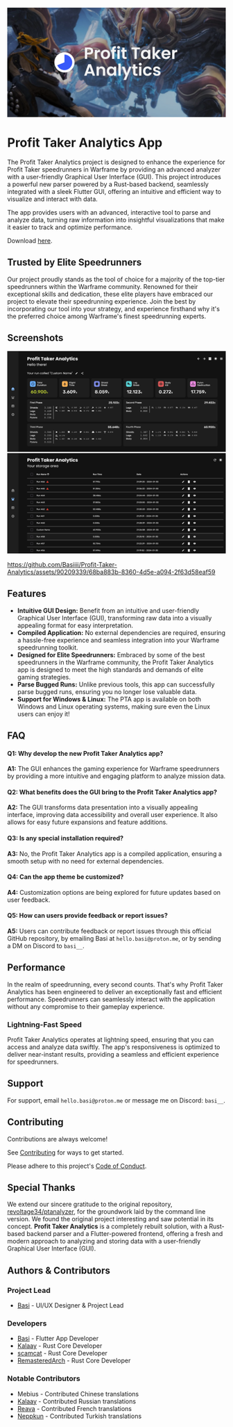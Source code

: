 ![project header](assets/PT_Analytics.png)

# Profit Taker Analytics App

The Profit Taker Analytics project is designed to enhance the experience for Profit Taker speedrunners in Warframe by providing an advanced analyzer with a user-friendly Graphical User Interface (GUI). This project introduces a powerful new parser powered by a Rust-based backend, seamlessly integrated with a sleek Flutter GUI, offering an intuitive and efficient way to visualize and interact with data.

The app provides users with an advanced, interactive tool to parse and analyze data, turning raw information into insightful visualizations that make it easier to track and optimize performance.

Download [here](https://basi.is-a.dev/pta/).

## Trusted by Elite Speedrunners

Our project proudly stands as the tool of choice for a majority of the top-tier speedrunners within the Warframe community. Renowned for their exceptional skills and dedication, these elite players have embraced our project to elevate their speedrunning experience. Join the best by incorporating our tool into your strategy, and experience firsthand why it's the preferred choice among Warframe's finest speedrunning experts.

## Screenshots

![home page](assets/home_screen.png)
![storage page](assets/storage_screen.png)

https://github.com/Basiiii/Profit-Taker-Analytics/assets/90209339/68ba883b-8360-4d5e-a094-2f63d58eaf59

## Features

- **Intuitive GUI Design:** Benefit from an intuitive and user-friendly Graphical User Interface (GUI), transforming raw data into a visually appealing format for easy interpretation.
- **Compiled Application:** No external dependencies are required, ensuring a hassle-free experience and seamless integration into your Warframe speedrunning toolkit.
- **Designed for Elite Speedrunners:** Embraced by some of the best speedrunners in the Warframe community, the Profit Taker Analytics app is designed to meet the high standards and demands of elite gaming strategies.
- **Parse Bugged Runs:** Unlike previous tools, this app can successfully parse bugged runs, ensuring you no longer lose valuable data.
- **Support for Windows & Linux:** The PTA app is available on both Windows and Linux operating systems, making sure even the Linux users can enjoy it!

## FAQ

#### Q1: Why develop the new Profit Taker Analytics app?

**A1:** The GUI enhances the gaming experience for Warframe speedrunners by providing a more intuitive and engaging platform to analyze mission data.

#### Q2: What benefits does the GUI bring to the Profit Taker Analytics app?

**A2:** The GUI transforms data presentation into a visually appealing interface, improving data accessibility and overall user experience. It also allows for easy future expansions and feature additions.

#### Q3: Is any special installation required?

**A3:** No, the Profit Taker Analytics app is a compiled application, ensuring a smooth setup with no need for external dependencies.

#### Q4: Can the app theme be customized?

**A4:** Customization options are being explored for future updates based on user feedback.

#### Q5: How can users provide feedback or report issues?

**A5:** Users can contribute feedback or report issues through this official GitHub repository, by emailing Basi at `hello.basi@proton.me`, or by sending a DM on Discord to `basi__`.

## Performance

In the realm of speedrunning, every second counts. That's why Profit Taker Analytics has been engineered to deliver an exceptionally fast and efficient performance. Speedrunners can seamlessly interact with the application without any compromise to their gameplay experience.

### Lightning-Fast Speed

Profit Taker Analytics operates at lightning speed, ensuring that you can access and analyze data swiftly. The app's responsiveness is optimized to deliver near-instant results, providing a seamless and efficient experience for speedrunners.

## Support

For support, email `hello.basi@proton.me` or message me on Discord: `basi__`.

## Contributing

Contributions are always welcome!

See [Contributing](CONTRIBUTING.md) for ways to get started.

Please adhere to this project's [Code of Conduct](CODE_OF_CONDUCT.md).

## Special Thanks

We extend our sincere gratitude to the original repository, [revoltage34/ptanalyzer](https://github.com/revoltage34/ptanalyzer), for the groundwork laid by the command line version. We found the original project interesting and saw potential in its concept. **Profit Taker Analytics** is a completely rebuilt solution, with a Rust-based backend parser and a Flutter-powered frontend, offering a fresh and modern approach to analyzing and storing data with a user-friendly Graphical User Interface (GUI).

## Authors & Contributors

### Project Lead

- [Basi](https://github.com/Basiiii) - UI/UX Designer & Project Lead

### Developers

- [Basi](https://github.com/Basiiii) - Flutter App Developer
- [Kalaay](https://github.com/KalaayPT) - Rust Core Developer
- [scamcat](https://github.com/ScamCatt) - Rust Core Developer
- [RemasteredArch](https://remasteredarch.net/) - Rust Core Developer

### Notable Contributors

- Mebius - Contributed Chinese translations
- [Kalaay](https://github.com/KalaayPT) - Contributed Russian translations
- [Reava](https://github.com/Reava) - Contributed French translations
- [Neppkun](https://github.com/Neppkun) - Contributed Turkish translations
